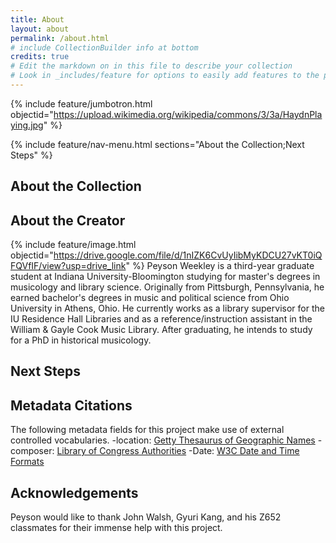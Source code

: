 ```yaml
---
title: About
layout: about
permalink: /about.html
# include CollectionBuilder info at bottom
credits: true
# Edit the markdown on in this file to describe your collection
# Look in _includes/feature for options to easily add features to the page
---
```


{% include feature/jumbotron.html objectid="https://upload.wikimedia.org/wikipedia/commons/3/3a/HaydnPlaying.jpg" %}

{% include feature/nav-menu.html sections="About the Collection;Next Steps" %}

## About the Collection

## About the Creator
{% include feature/image.html objectid="https://drive.google.com/file/d/1nIZK6CvUyIibMyKDCU27vKT0iQFQVfIF/view?usp=drive_link" %}
Peyson Weekley is a third-year graduate student at Indiana University-Bloomington studying for master's degrees in musicology and library science. Originally from Pittsburgh, Pennsylvania, he earned bachelor's degrees in music and political science from Ohio University in Athens, Ohio. He currently works as a library supervisor for the IU Residence Hall Libraries and as a reference/instruction assistant in the William & Gayle Cook Music Library. After graduating, he intends to study for a PhD in historical musicology.

## Next Steps

## Metadata Citations
The following metadata fields for this project make use of external controlled vocabularies.
-location: [Getty Thesaurus of Geographic Names](https://www.getty.edu/research/tools/vocabularies/tgn/index.html)
-composer: [Library of Congress Authorities](https://authorities.loc.gov/)
-Date: [W3C Date and Time Formats](https://www.w3.org/TR/NOTE-datetime)

## Acknowledgements
Peyson would like to thank John Walsh, Gyuri Kang, and his Z652 classmates for their immense help with this project.
